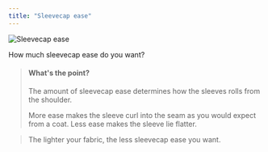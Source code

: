 ```yaml
---
title: "Sleevecap ease"
---
```


![Sleevecap ease](./sleevecapease.svg)

How much sleevecap ease do you want?

> #### What's the point?
>
> The amount of sleevecap ease determines how the sleeves rolls from the shoulder.
>
> More ease makes the sleeve curl into the seam as you would expect from a coat. Less ease makes the sleeve lie flatter.

> The lighter your fabric, the less sleevecap ease you want.




